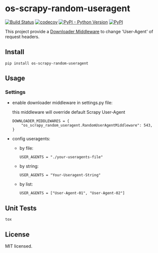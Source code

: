 # os-scrapy-random-useragent

[![Build Status](https://www.travis-ci.org/cfhamlet/os-scrapy-random-useragent.svg?branch=master)](https://www.travis-ci.org/cfhamlet/os-scrapy-random-useragent)
[![codecov](https://codecov.io/gh/cfhamlet/os-scrapy-random-useragent/branch/master/graph/badge.svg)](https://codecov.io/gh/cfhamlet/os-scrapy-random-useragent)
[![PyPI - Python Version](https://img.shields.io/pypi/pyversions/os-scrapy-random-useragent.svg)](https://pypi.python.org/pypi/os-scrapy-random-useragent)
[![PyPI](https://img.shields.io/pypi/v/os-scrapy-random-useragent.svg)](https://pypi.python.org/pypi/os-scrapy-random-useragent)

This project provide a [Downloader Middleware](https://docs.scrapy.org/en/latest/topics/downloader-middleware.html) to change 'User-Agent' of request headers.


## Install

```
pip install os-scrapy-random-useragent
```

## Usage

### Settings

* enable downloader middleware in settings.py file:


    this middleware will override default Scrapy User-Agent


    ```
    DOWNLOADER_MIDDLEWARES = {
        "os_scrapy_random_useragent.RandomUserAgentMiddleware": 543,
    }
    ```

* config useragents:
   
    - by file:

        ```
        USER_AGENTS = "./your-useragents-file"
        ```

    - by string:

        ```
        USER_AGENTS = "Your-Useragent-String"
        ```

    - by list:

        ```
        USER_AGENTS = ["User-Agent-01", "User-Agent-02"]
        ```

## Unit Tests

```
tox
```

## License

MIT licensed.
